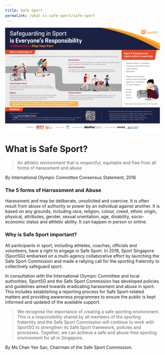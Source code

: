 ```yaml
---
title: Safe Sport
permalink: /what-is-safe-sport/safe-sport
---
```


![Alt text for image on Isomer site](/images/Safeguarding%20in%20Sport%20is%20Everyone%20Responsibility.jpeg)

# What is Safe Sport?

> An athletic environment that is respectful, equitable and free from all forms of harassment and abuse

By International Olympic Committee Consensus Statement, 2016 


### The 5 forms of Harrassment and Abuse

Harassment and may be deliberate, unsolicited and coercive. It is often result from abuse of authority or power by an individual against another. It is based on any grounds, including race, religion, colour, creed, ethnic origin, physical, attributes, gender, sexual orientation, age, disability, socio-economic status and athletic ability. It can happen in person or online.

### Why is Safe Sport important?

All participants in sport, including athletes, coaches, officials and volunteers, have a right to engage in Safe Sport. In 2018, Sport Singapore (SportSG) embarked on a multi-agency collaborative effort by launching the Safe Sport Commission and made a rallying call for the sporting fraternity to collectively safeguard sport.

In consultation with the International Olympic Committee and local authorities, SportSG and the Safe Sport Commission has developed policies and guidelines aimed towards eradicating harassment and abuse in sport. This includes establishing a reporting process for Safe Sport-related matters and providing awareness programmes to ensure the public is kept informed and updated of the available support.

> We recognise the importance of creating a safe sporting environment. This is a responsibility shared by all members of the sporting fraternity and the Safe Sport Commission will continue to work with SportSG to strengthen its Safe Sport framework, policies and processes. Together, we can achieve a safe and abuse-free sporting environment for all in Singapore.

By Ms Chan Yen San, Chairman of the Safe Sport Commission.